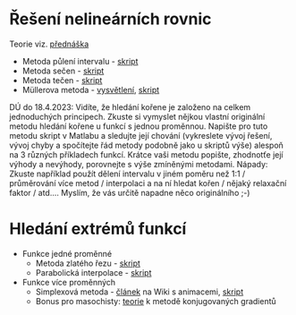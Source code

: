 # Řešení nelineárních rovnic
Teorie viz. [přednáška](http://kfe.fjfi.cvut.cz/~limpouch/numet/nr.pdf)
* Metoda půlení intervalu - [skript](pulintervalu.m)
* Metoda sečen - [skript](secny.m)
* Metoda tečen - [skript](tecny.m)
* Müllerova metoda - [vysvětlení](teorie_Mullerova_metoda.pdf), [skript](muller.m)

DÚ do 18.4.2023:
Vidíte, že hledání kořene je založeno na celkem jednoduchých principech. Zkuste si vymyslet nějkou vlastní originální metodu hledání kořene u funkcí s jednou proměnnou. Napište pro tuto metodu skript v Matlabu a sledujte její chování  (vykreslete vývoj řešení, vývoj chyby a spočítejte řád metody podobně jako u skriptů výše) alespoň na 3 různých příkladech funkcí. Krátce vaši metodu popište, zhodnotťe její výhody a nevýhody, porovnejte s výše zmíněnými metodami.
Nápady: Zkuste například použít dělení intervalu v jiném poměru než 1:1 / průměrování více metod / interpolaci a na ní hledat kořen / nějaký relaxační faktor / atd.... Myslím, že vás určitě napadne něco originálního ;-)

# Hledání extrémů funkcí
* Funkce jedné proměnné
  * Metoda zlatého řezu - [skript](zlatyrez.m)
  * Parabolická interpolace - [skript](parabolickaint.m)
* Funkce více proměnných
  * Simplexová metoda - [článek](https://en.wikipedia.org/wiki/Nelder%E2%80%93Mead_method) na Wiki s animacemi, [skript](simplexm.m)
  * Bonus pro masochisty: [teorie](poznamky_konjug_smery_a_gradienty.pdf) k metodě konjugovaných gradientů
